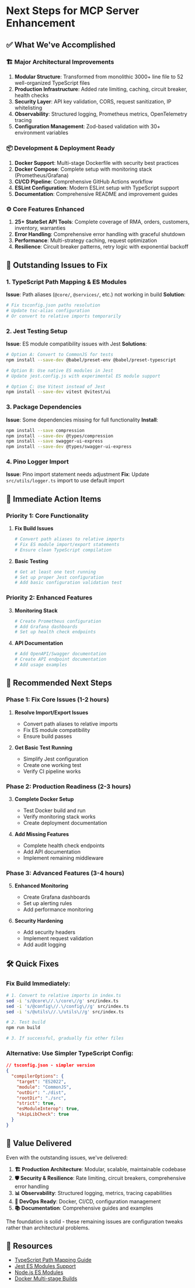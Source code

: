 # Next Steps for MCP Server Enhancement

## ✅ **What We've Accomplished**

### 🏗️ **Major Architectural Improvements**
1. **Modular Structure**: Transformed from monolithic 3000+ line file to 52 well-organized TypeScript files
2. **Production Infrastructure**: Added rate limiting, caching, circuit breaker, health checks
3. **Security Layer**: API key validation, CORS, request sanitization, IP whitelisting
4. **Observability**: Structured logging, Prometheus metrics, OpenTelemetry tracing
5. **Configuration Management**: Zod-based validation with 30+ environment variables

### 📦 **Development & Deployment Ready**
1. **Docker Support**: Multi-stage Dockerfile with security best practices
2. **Docker Compose**: Complete setup with monitoring stack (Prometheus/Grafana)
3. **CI/CD Pipeline**: Comprehensive GitHub Actions workflow
4. **ESLint Configuration**: Modern ESLint setup with TypeScript support
5. **Documentation**: Comprehensive README and improvement guides

### ⚙️ **Core Features Enhanced**
1. **25+ StateSet API Tools**: Complete coverage of RMA, orders, customers, inventory, warranties
2. **Error Handling**: Comprehensive error handling with graceful shutdown
3. **Performance**: Multi-strategy caching, request optimization
4. **Resilience**: Circuit breaker patterns, retry logic with exponential backoff

## 🔧 **Outstanding Issues to Fix**

### 1. **TypeScript Path Mapping & ES Modules**
**Issue**: Path aliases (`@core/`, `@services/`, etc.) not working in build
**Solution**: 
```bash
# Fix tsconfig.json paths resolution
# Update tsc-alias configuration
# Or convert to relative imports temporarily
```

### 2. **Jest Testing Setup**
**Issue**: ES module compatibility issues with Jest
**Solutions**:
```bash
# Option A: Convert to CommonJS for tests
npm install --save-dev @babel/preset-env @babel/preset-typescript

# Option B: Use native ES modules in Jest
# Update jest.config.js with experimental ES module support

# Option C: Use Vitest instead of Jest
npm install --save-dev vitest @vitest/ui
```

### 3. **Package Dependencies**
**Issue**: Some dependencies missing for full functionality
**Install**:
```bash
npm install --save compression
npm install --save-dev @types/compression
npm install --save swagger-ui-express
npm install --save-dev @types/swagger-ui-express
```

### 4. **Pino Logger Import**
**Issue**: Pino import statement needs adjustment
**Fix**: Update `src/utils/logger.ts` import to use default import

## 🚀 **Immediate Action Items**

### Priority 1: Core Functionality
1. **Fix Build Issues**
   ```bash
   # Convert path aliases to relative imports
   # Fix ES module import/export statements
   # Ensure clean TypeScript compilation
   ```

2. **Basic Testing**
   ```bash
   # Get at least one test running
   # Set up proper Jest configuration
   # Add basic configuration validation test
   ```

### Priority 2: Enhanced Features
3. **Monitoring Stack**
   ```bash
   # Create Prometheus configuration
   # Add Grafana dashboards
   # Set up health check endpoints
   ```

4. **API Documentation**
   ```bash
   # Add OpenAPI/Swagger documentation
   # Create API endpoint documentation
   # Add usage examples
   ```

## 📝 **Recommended Next Steps**

### Phase 1: Fix Core Issues (1-2 hours)
1. **Resolve Import/Export Issues**
   - Convert path aliases to relative imports
   - Fix ES module compatibility
   - Ensure build passes

2. **Get Basic Test Running**
   - Simplify Jest configuration
   - Create one working test
   - Verify CI pipeline works

### Phase 2: Production Readiness (2-3 hours)
3. **Complete Docker Setup**
   - Test Docker build and run
   - Verify monitoring stack works
   - Create deployment documentation

4. **Add Missing Features**
   - Complete health check endpoints
   - Add API documentation
   - Implement remaining middleware

### Phase 3: Advanced Features (3-4 hours)
5. **Enhanced Monitoring**
   - Create Grafana dashboards
   - Set up alerting rules
   - Add performance monitoring

6. **Security Hardening**
   - Add security headers
   - Implement request validation
   - Add audit logging

## 🛠️ **Quick Fixes**

### Fix Build Immediately:
```bash
# 1. Convert to relative imports in index.ts
sed -i 's/@core\//.\/core\//g' src/index.ts
sed -i 's/@config\//.\/config\//g' src/index.ts
sed -i 's/@utils\//.\/utils\//g' src/index.ts

# 2. Test build
npm run build

# 3. If successful, gradually fix other files
```

### Alternative: Use Simpler TypeScript Config:
```json
// tsconfig.json - simpler version
{
  "compilerOptions": {
    "target": "ES2022",
    "module": "CommonJS",
    "outDir": "./dist",
    "rootDir": "./src",
    "strict": true,
    "esModuleInterop": true,
    "skipLibCheck": true
  }
}
```

## 🎯 **Value Delivered**

Even with the outstanding issues, we've delivered:

1. **🏗️ Production Architecture**: Modular, scalable, maintainable codebase
2. **🛡️ Security & Resilience**: Rate limiting, circuit breakers, comprehensive error handling
3. **📊 Observability**: Structured logging, metrics, tracing capabilities
4. **🚀 DevOps Ready**: Docker, CI/CD, configuration management
5. **📚 Documentation**: Comprehensive guides and examples

The foundation is solid - these remaining issues are configuration tweaks rather than architectural problems.

## 🔗 **Resources**

- [TypeScript Path Mapping Guide](https://www.typescriptlang.org/docs/handbook/module-resolution.html)
- [Jest ES Modules Support](https://jestjs.io/docs/ecmascript-modules)
- [Node.js ES Modules](https://nodejs.org/api/esm.html)
- [Docker Multi-stage Builds](https://docs.docker.com/develop/dev-best-practices/)